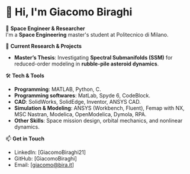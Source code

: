 # 👋 Hi, I'm Giacomo Biraghi

🚀 **Space Engineer & Researcher**  
I'm a **Space Engineering** master's student at Politecnico di Milano.  

🔬 **Current Research & Projects**  
- **Master’s Thesis**: Investigating **Spectral Submanifolds (SSM)** for reduced-order modeling in **rubble-pile asteroid dynamics**.

🛠 **Tech & Tools**  
- **Programming**: MATLAB, Python, C.  
- **Programming softwares**: MatLab,  Spyde 6, CodeBlock.
- **CAD**: SolidWorks, SolidEdge, Inventor, ANSYS CAD.
- **Simulation & Modeling**: ANSYS (Workbench, Fluent), Femap with NX, MSC Nastran, Modelica, OpenModelica, Dymola, RPA.
- **Other Skills**: Space mission design, orbital mechanics, and nonlinear dynamics.  

📫 **Get in Touch**  
- LinkedIn: [GiacomoBiraghi21]  
- GitHub: [GiacomoBiraghi]  
- Email: [giacomo@bira.it]  
